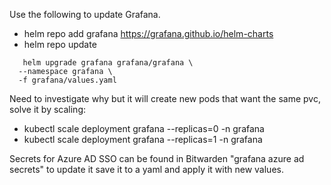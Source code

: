 Use the following to update Grafana.
-   helm repo add grafana https://grafana.github.io/helm-charts
-   helm repo update
```console
   helm upgrade grafana grafana/grafana \
  --namespace grafana \
  -f grafana/values.yaml
```
Need to investigate why but it will create new pods that want the same pvc, solve it by scaling:
- kubectl scale deployment grafana --replicas=0 -n grafana
- kubectl scale deployment grafana --replicas=1 -n grafana

Secrets for Azure AD SSO can be found in Bitwarden "grafana azure ad secrets" to update it save it to a yaml and apply it with new values.